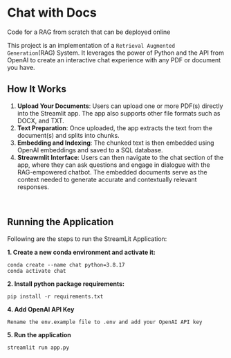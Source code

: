 # Chat with Docs
Code for a RAG from scratch that can be deployed online


This project is an implementation of a `Retrieval Augmented Generation`(RAG) System. It leverages the power of Python and the API from OpenAI to create an interactive chat experience with any PDF or document you have. 

## How It Works

1. **Upload Your Documents**: Users can upload one or more PDF(s) directly into the Streamlit app. The app also supports other file formats such as DOCX, and TXT.
2. **Text Preparation**: Once uploaded, the app extracts the text from the document(s) and splits into chunks.
3. **Embedding and Indexing**: The chunked text is then embedded using OpenAI embeddings and saved to a SQL database. 
4. **Streawmlit Interface**: Users can then navigate to the chat section of the app, where they can ask questions and engage in dialogue with the RAG-empowered chatbot. The embedded documents serve as the context needed to generate accurate and contextually relevant responses.

&nbsp;
## Running the Application 
Following are the steps to run the StreamLit Application: 

**1. Create a new conda environment and activate it:** 
```
conda create --name chat python=3.8.17
conda activate chat
```
**2. Install python package requirements:** 
```
pip install -r requirements.txt 
```
**4. Add OpenAI API Key**
```
Rename the env.example file to .env and add your OpenAI API key
```
**5. Run the application**
```
streamlit run app.py
```

